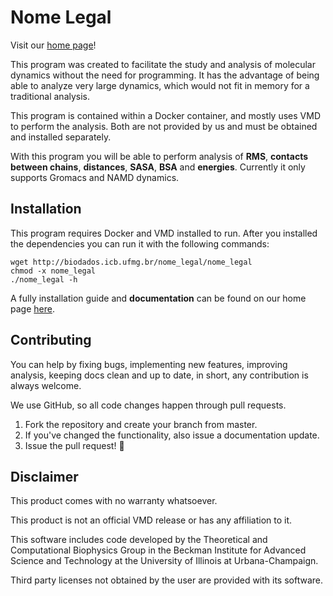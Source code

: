 # Nome Legal
Visit our [home page](http://biodados.icb.ufmg.br/nome_legal/)!

This program was created to facilitate the study and analysis of molecular dynamics without the need for programming. It has the advantage of being able to analyze very large dynamics, which would not fit in memory for a traditional analysis.

This program is contained within a Docker container, and mostly uses VMD to perform the analysis. Both are not provided by us and must be obtained and installed separately. 

With this program you will be able to perform analysis of **RMS**, **contacts between chains**, **distances**, **SASA**, **BSA** and **energies**. Currently it only supports Gromacs and NAMD dynamics. 


## Installation
This program requires Docker and VMD installed to run. After you installed the dependencies you can run it with the following commands:

```shell
wget http://biodados.icb.ufmg.br/nome_legal/nome_legal
chmod -x nome_legal
./nome_legal -h
```

A fully installation guide and **documentation** can be found on our home page [here](http://biodados.icb.ufmg.br/nome_legal/). 


## Contributing
You can help by fixing bugs, implementing new features, improving analysis, keeping docs clean and up to date, in short, any contribution is always welcome.

We use GitHub, so all code changes happen through pull requests.

1. Fork the repository and create your branch from master.
1. If you've changed the functionality, also issue a documentation update.
3. Issue the pull request! 🎉


## Disclaimer

This product comes with no warranty whatsoever.  

This product is not an official VMD release or has any affiliation to it.  

This software includes code developed by the Theoretical and Computational Biophysics Group in the Beckman Institute for Advanced Science and Technology at the University of Illinois at Urbana-Champaign.
 
Third party licenses not obtained by the user are provided with its software. 
